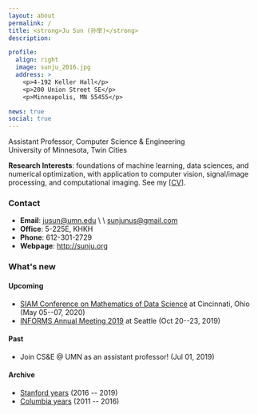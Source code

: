 ```yaml
---
layout: about
permalink: /
title: <strong>Ju Sun (孙举)</strong> 
description: 

profile:
  align: right
  image: sunju_2016.jpg
  address: >
    <p>4-192 Keller Hall</p>
    <p>200 Union Street SE</p>
    <p>Minneapolis, MN 55455</p>

news: true
social: true
---
```


Assistant Professor, Computer Science & Engineering  
University of Minnesota, Twin Cities 

**Research Interests**: foundations of machine learning, data sciences, and numerical optimization, with application to computer vision, signal/image processing, and computational imaging. See my \[[CV](/docs/CV.pdf)\].

### Contact 
- **Email**: jusun@umn.edu \\ \\  sunjunus@gmail.com
- **Office**: 5-225E, KHKH 
- **Phone**: 612-301-2729
- **Webpage**: <http://sunju.org>

### What's new 

#### Upcoming
- [SIAM Conference on Mathematics of Data Science](https://www.siam.org/Conferences/CM/Conference/mds20) at Cincinnati, Ohio (May 05--07, 2020)
- [INFORMS Annual Meeting 2019](http://meetings2.informs.org/wordpress/seattle2019/) at Seattle (Oct 20--23, 2019)


#### Past 

- Join CS&E @ UMN as an assistant professor! (Jul 01, 2019)

#### Archive
- [Stanford years](stanford-2016-2019) (2016 -- 2019)
- [Columbia years](columbia-2011-2016) (2011 -- 2016)
